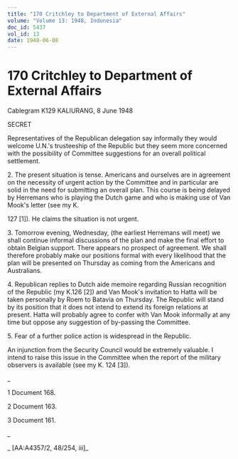 ```yaml
---
title: "170 Critchley to Department of External Affairs"
volume: "Volume 13: 1948, Indonesia"
doc_id: 5437
vol_id: 13
date: 1948-06-08
---
```


# 170 Critchley to Department of External Affairs

Cablegram K129 KALIURANG, 8 June 1948

SECRET

Representatives of the Republican delegation say informally they would welcome U.N.'s trusteeship of the Republic but they seem more concerned with the possibility of Committee suggestions for an overall political settlement.

2\. The present situation is tense. Americans and ourselves are in agreement on the necessity of urgent action by the Committee and in particular are solid in the need for submitting an overall plan. This course is being delayed by Herremans who is playing the Dutch game and who is making use of Van Mook's letter (see my K.

127 [1]). He claims the situation is not urgent.

3\. Tomorrow evening, Wednesday, (the earliest Herremans will meet) we shall continue informal discussions of the plan and make the final effort to obtain Belgian support. There appears no prospect of agreement. We shall therefore probably make our positions formal with every likelihood that the plan will be presented on Thursday as coming from the Americans and Australians.

4\. Republican replies to Dutch aide memoire regarding Russian recognition of the Republic (my K.126 [2]) and Van Mook's invitation to Hatta will be taken personally by Roem to Batavia on Thursday. The Republic will stand by its position that it does not intend to extend its foreign relations at present. Hatta will probably agree to confer with Van Mook informally at any time but oppose any suggestion of by-passing the Committee.

5\. Fear of a further police action is widespread in the Republic.

An injunction from the Security Council would be extremely valuable. I intend to raise this issue in the Committee when the report of the military observers is available (see my K. 124 [3]).

_

1 Document 168.

2 Document 163.

3 Document 161.

_

_ [AA:A4357/2, 48/254, iii]_
